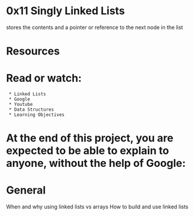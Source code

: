 # **0x11 Singly Linked Lists**

stores the contents and a pointer or reference to the next node in the list


# **Resources**


# **Read or watch:**

  	 * Linked Lists
	 * Google
	 * Youtube
	 * Data Structures
 	 * Learning Objectives
# **At the end of this project, you are expected to be able to explain to anyone, without the help of Google:**

# **General**
When and why using linked lists vs arrays
How to build and use linked lists